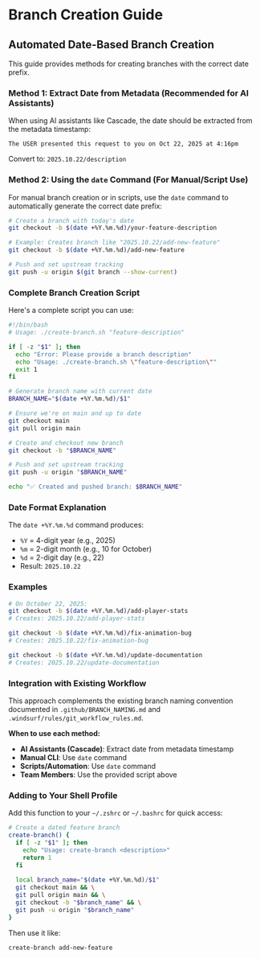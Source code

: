 # Branch Creation Guide

## Automated Date-Based Branch Creation

This guide provides methods for creating branches with the correct date prefix.

### Method 1: Extract Date from Metadata (Recommended for AI Assistants)

When using AI assistants like Cascade, the date should be extracted from the metadata timestamp:

```text
The USER presented this request to you on Oct 22, 2025 at 4:16pm
```

Convert to: `2025.10.22/description`

### Method 2: Using the `date` Command (For Manual/Script Use)

For manual branch creation or in scripts, use the `date` command to automatically generate the correct date prefix:

```bash
# Create a branch with today's date
git checkout -b $(date +%Y.%m.%d)/your-feature-description

# Example: Creates branch like "2025.10.22/add-new-feature"
git checkout -b $(date +%Y.%m.%d)/add-new-feature

# Push and set upstream tracking
git push -u origin $(git branch --show-current)
```

### Complete Branch Creation Script

Here's a complete script you can use:

```bash
#!/bin/bash
# Usage: ./create-branch.sh "feature-description"

if [ -z "$1" ]; then
  echo "Error: Please provide a branch description"
  echo "Usage: ./create-branch.sh \"feature-description\""
  exit 1
fi

# Generate branch name with current date
BRANCH_NAME="$(date +%Y.%m.%d)/$1"

# Ensure we're on main and up to date
git checkout main
git pull origin main

# Create and checkout new branch
git checkout -b "$BRANCH_NAME"

# Push and set upstream tracking
git push -u origin "$BRANCH_NAME"

echo "✅ Created and pushed branch: $BRANCH_NAME"
```

### Date Format Explanation

The `date +%Y.%m.%d` command produces:

- `%Y` = 4-digit year (e.g., 2025)
- `%m` = 2-digit month (e.g., 10 for October)
- `%d` = 2-digit day (e.g., 22)
- Result: `2025.10.22`

### Examples

```bash
# On October 22, 2025:
git checkout -b $(date +%Y.%m.%d)/add-player-stats
# Creates: 2025.10.22/add-player-stats

git checkout -b $(date +%Y.%m.%d)/fix-animation-bug
# Creates: 2025.10.22/fix-animation-bug

git checkout -b $(date +%Y.%m.%d)/update-documentation
# Creates: 2025.10.22/update-documentation
```

### Integration with Existing Workflow

This approach complements the existing branch naming convention documented in `.github/BRANCH_NAMING.md` and `.windsurf/rules/git_workflow_rules.md`.

**When to use each method:**

- **AI Assistants (Cascade)**: Extract date from metadata timestamp
- **Manual CLI**: Use `date` command
- **Scripts/Automation**: Use `date` command
- **Team Members**: Use the provided script above

### Adding to Your Shell Profile

Add this function to your `~/.zshrc` or `~/.bashrc` for quick access:

```bash
# Create a dated feature branch
create-branch() {
  if [ -z "$1" ]; then
    echo "Usage: create-branch <description>"
    return 1
  fi
  
  local branch_name="$(date +%Y.%m.%d)/$1"
  git checkout main && \
  git pull origin main && \
  git checkout -b "$branch_name" && \
  git push -u origin "$branch_name"
}
```

Then use it like:

```bash
create-branch add-new-feature
```
